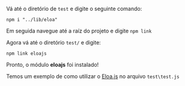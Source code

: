 

Vá até o diretório de `test` e digite o seguinte comando:

`npm i "../lib/eloa"`


Em seguida navegue até a raíz do projeto e digite `npm link`

Agora vá até o diretório `test/` e digite:

`npm link eloajs`

Pronto, o módulo **eloajs** foi instalado!

Temos um exemplo de como utilizar o [Eloa.js](https://github.com/eloajs) no arquivo `test\test.js`